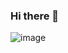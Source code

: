 ### Hi there 👋
![image](https://github.com/MicahBala/micahbala/assets/35384160/dbf459ee-618d-4891-8a50-af11c165e609)

<!--
**MicahBala/micahbala** is a ✨ _special_ ✨ repository because its `README.md` (this file) appears on your GitHub profile.

Here are some ideas to get you started:

- 🔭 I’m currently working on ...
- 🌱 I’m currently learning ...
- 👯 I’m looking to collaborate on ...
- 🤔 I’m looking for help with ...
- 💬 Ask me about ...
- 📫 How to reach me: ...
- 😄 Pronouns: ...
- ⚡ Fun fact: ...
-->
